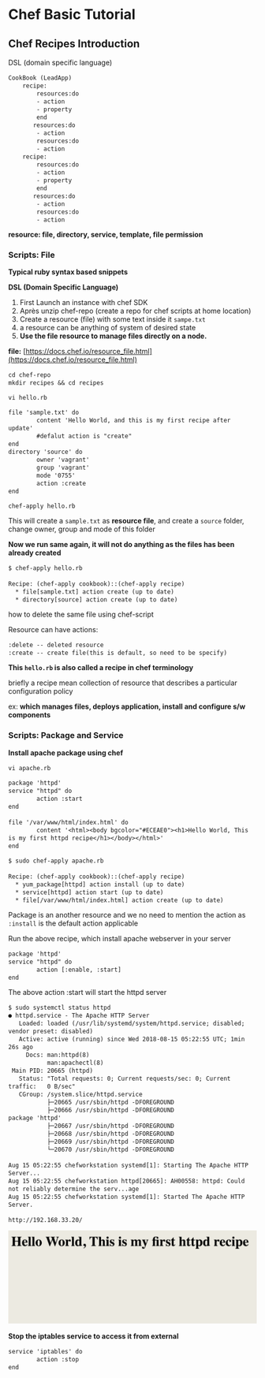 # Chef Basic Tutorial

## Chef Recipes Introduction

DSL  (domain specific language)

```
CookBook (LeadApp)
	recipe:
		resources:do
		- action
		- property
		end
	   resources:do
		- action
		resources:do
		- action
	recipe:
		resources:do
		- action
		- property
		end
	   resources:do
		- action
		resources:do
		- action
```

**resource: file, directory, service, template, file permission**

### Scripts: File


**Typical ruby syntax based snippets** 

**DSL (Domain Specific Language)**

1. First Launch an instance with chef SDK
2. Après unzip chef-repo (create a repo for chef scripts at home location)
3. Create a resource (file) with some text inside it `sampe.txt`
4. a resource can be anything of system of desired state
5. **Use the file resource to manage files directly on a node.**

**file:** [https://docs.chef.io/resource_file.html](https://docs.chef.io/resource_file.html)

```
cd chef-repo
mkdir recipes && cd recipes
```

```
vi hello.rb
```
```
file 'sample.txt' do
        content 'Hello World, and this is my first recipe after update'
        #defalut action is "create"
end
directory 'source' do
        owner 'vagrant'
        group 'vagrant'
        mode '0755'
        action :create
end

```

```
chef-apply hello.rb
```

This will create a `sample.txt` as **resource file**, and create a `source` folder, change owner, group and mode of this folder

**Now we run same again, it will not do anything as the files has been already created**

```
$ chef-apply hello.rb

Recipe: (chef-apply cookbook)::(chef-apply recipe)
  * file[sample.txt] action create (up to date)
  * directory[source] action create (up to date)
```

how to delete the same file using chef-script

Resource can have actions:

	:delete -- deleted resource
	:create -- create file(this is default, so need to be specify)

**This `hello.rb` is also called a recipe in chef terminology**

briefly a recipe mean collection of resource that describes a particular configuration policy

ex: **which manages files, deploys application, install and configure s/w components**


### Scripts: Package and Service

**Install apache package using chef**

```
vi apache.rb
```

```
package 'httpd'
service "httpd" do
        action :start
end

file '/var/www/html/index.html' do
        content '<html><body bgcolor="#ECEAE0"><h1>Hello World, This is my first httpd recipe</h1></body></html>'
end
```

```
$ sudo chef-apply apache.rb

Recipe: (chef-apply cookbook)::(chef-apply recipe)
  * yum_package[httpd] action install (up to date)
  * service[httpd] action start (up to date)
  * file[/var/www/html/index.html] action create (up to date)
```

Package is an another resource and we no need to mention the action as `:install` is the default action applicable

Run the above recipe, which install apache webserver in your server

```
package 'httpd'
service "httpd" do
        action [:enable, :start]
end
```

The above action :start will start the httpd server

```
$ sudo systemctl status httpd
● httpd.service - The Apache HTTP Server
   Loaded: loaded (/usr/lib/systemd/system/httpd.service; disabled; vendor preset: disabled)
   Active: active (running) since Wed 2018-08-15 05:22:55 UTC; 1min 26s ago
     Docs: man:httpd(8)
           man:apachectl(8)
 Main PID: 20665 (httpd)
   Status: "Total requests: 0; Current requests/sec: 0; Current traffic:   0 B/sec"
   CGroup: /system.slice/httpd.service
           ├─20665 /usr/sbin/httpd -DFOREGROUND
           ├─20666 /usr/sbin/httpd -DFOREGROUND
package 'httpd'
           ├─20667 /usr/sbin/httpd -DFOREGROUND
           ├─20668 /usr/sbin/httpd -DFOREGROUND
           ├─20669 /usr/sbin/httpd -DFOREGROUND
           └─20670 /usr/sbin/httpd -DFOREGROUND

Aug 15 05:22:55 chefworkstation systemd[1]: Starting The Apache HTTP Server...
Aug 15 05:22:55 chefworkstation httpd[20665]: AH00558: httpd: Could not reliably determine the serv...age
Aug 15 05:22:55 chefworkstation systemd[1]: Started The Apache HTTP Server.
```
`http://192.168.33.20/`

![Alt Image Text](images/chef3_body1.jpg "body image")

**Stop the iptables service to access it from external**

```
service 'iptables' do
        action :stop
end
```




 